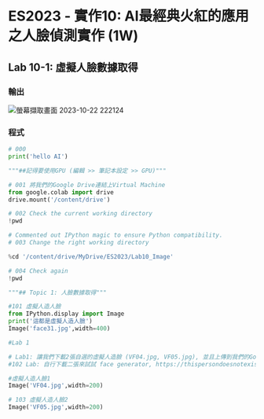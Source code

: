 # ES2023 - 實作10: AI最經典火紅的應用之人臉偵測實作 (1W)
## Lab 10-1: 虛擬人臉數據取得

### 輸出

![螢幕擷取畫面 2023-10-22 222124](https://github.com/knnv5h/ES-Fall2023/assets/43922704/48a36cf8-23c8-4ca4-9969-5065d4da3714)

### 程式
``` python
# 000
print('hello AI')

"""##記得要使用GPU (編輯 >> 筆記本設定 >> GPU)"""

# 001 將我們的Google Drive連結上Virtual Machine
from google.colab import drive
drive.mount('/content/drive')

# 002 Check the current working directory
!pwd

# Commented out IPython magic to ensure Python compatibility.
# 003 Change the right working directory

%cd '/content/drive/MyDrive/ES2023/Lab10_Image'

# 004 Check again
!pwd

"""## Topic 1: 人臉數據取得"""

#101 虛擬人造人臉
from IPython.display import Image
print('這都是虛擬人造人臉')
Image('face31.jpg',width=400)

#Lab 1

# Lab1: 讓我們下載2張自選的虛擬人造臉 (VF04.jpg, VF05.jpg), 並且上傳到我們的Google Drive, 並且用以上的指令來顯示出來 """
#102 Lab: 自行下載二張來試試 face generator, https://thispersondoesnotexist.com/

#虛擬人造人臉1
Image('VF04.jpg',width=200)

# 103 虛擬人造人臉2
Image('VF05.jpg',width=200)
```
